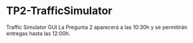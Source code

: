 # TP2-TrafficSimulator
Traffic Simulator GUI
La Pregunta 2 aparecerá a las 10:30h y se permitirán entregas hasta las 12:00h. 



